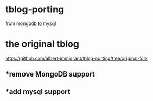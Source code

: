 # tblog-porting
from mongodb to mysql

# the original tblog 
   https://github.com/albert-immigrant/tblog-porting/tree/original-fork

## *remove MongoDB support
## *add mysql  support

